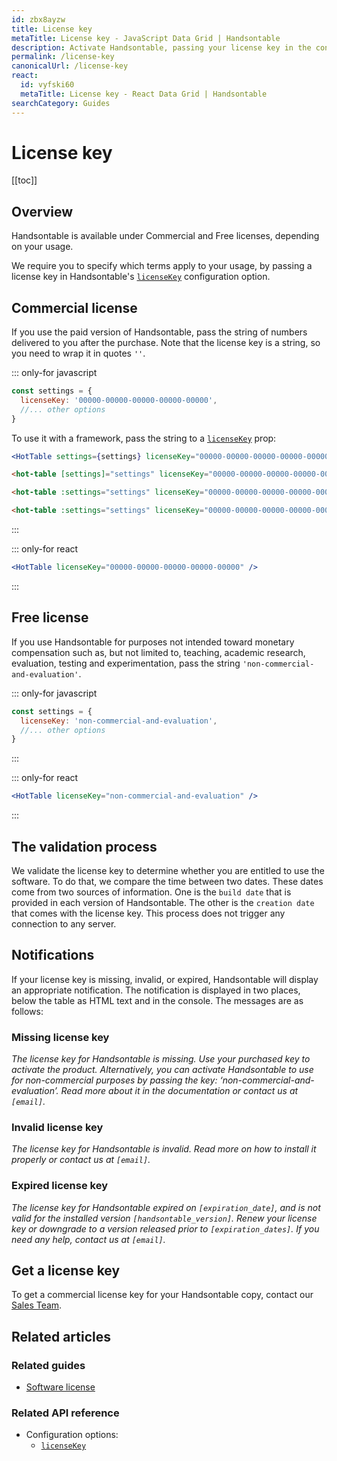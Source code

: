 ```yaml
---
id: zbx8ayzw
title: License key
metaTitle: License key - JavaScript Data Grid | Handsontable
description: Activate Handsontable, passing your license key in the configuration object. Use a special key for non-commercial and evaluation purposes.
permalink: /license-key
canonicalUrl: /license-key
react:
  id: vyfski60
  metaTitle: License key - React Data Grid | Handsontable
searchCategory: Guides
---
```


# License key

[[toc]]

## Overview

Handsontable is available under Commercial and Free licenses, depending on your usage.

We require you to specify which terms apply to your usage, by passing a license key in Handsontable's [`licenseKey`](@/api/options.md#licensekey) configuration option.

## Commercial license

If you use the paid version of Handsontable, pass the string of numbers delivered to you after the purchase. Note that the license key is a string, so you need to wrap it in quotes `''`.

::: only-for javascript
```js
const settings = {
  licenseKey: '00000-00000-00000-00000-00000',
  //... other options
}
```

To use it with a framework, pass the string to a [`licenseKey`](@/api/options.md#licensekey) prop:

<code-group>
<code-block title="React" active>

```jsx
<HotTable settings={settings} licenseKey="00000-00000-00000-00000-00000" />
```

</code-block>
<code-block title="Angular">

```html
<hot-table [settings]="settings" licenseKey="00000-00000-00000-00000-00000"></hot-table>
```

</code-block>
<code-block title="Vue 2">

```html
<hot-table :settings="settings" licenseKey="00000-00000-00000-00000-00000" />
```

</code-block>
<code-block title="Vue 3">

```html
<hot-table :settings="settings" licenseKey="00000-00000-00000-00000-00000" />
```

</code-block>
</code-group>
:::

::: only-for react

```jsx
<HotTable licenseKey="00000-00000-00000-00000-00000" />
```

:::

## Free license

If you use Handsontable for purposes not intended toward monetary compensation such as, but not limited to, teaching, academic research, evaluation, testing and experimentation, pass the string  `'non-commercial-and-evaluation'`.

::: only-for javascript
```js
const settings = {
  licenseKey: 'non-commercial-and-evaluation',
  //... other options
}
```
:::

::: only-for react

```jsx
<HotTable licenseKey="non-commercial-and-evaluation" />
```

:::

## The validation process

We validate the license key to determine whether you are entitled to use the software. To do that, we compare the time between two dates. These dates come from two sources of information. One is the `build date` that is provided in each version of Handsontable. The other is the `creation date` that comes with the license key. This process does not trigger any connection to any server.

## Notifications

If your license key is missing, invalid, or expired, Handsontable will display an appropriate notification. The notification is displayed in two places, below the table as HTML text and in the console. The messages are as follows:

### Missing license key

_The license key for Handsontable is missing. Use your purchased key to activate the product. Alternatively, you can activate Handsontable to use for non-commercial purposes by passing the key: ‘non-commercial-and-evaluation’.  Read more about it in the documentation or contact us at `[email]`._

### Invalid license key

_The license key for Handsontable is invalid.  Read more on how to install it properly or contact us at `[email]`._

### Expired license key

_The license key for Handsontable expired on `[expiration_date]`, and is not valid for the installed version `[handsontable_version]`.  Renew your license key or downgrade to a version released prior to `[expiration_dates]`. If you need any help, contact us at `[email]`._

## Get a license key

To get a commercial license key for your Handsontable copy, contact our [Sales Team](https://handsontable.com/get-a-quote).

## Related articles

### Related guides

- [Software license](@/guides/technical-specification/software-license.md)

### Related API reference

- Configuration options:
  - [`licenseKey`](@/api/options.md#licensekey)
